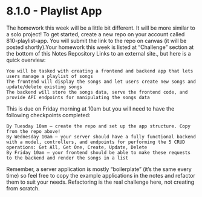 # 8.1.0 - Playlist App
The homework this week will be a little bit different. It will be more similar to a solo project! To get started, create a new repo on your account called 810-playlist-app. You will submit the link to the repo on canvas (it will be posted shortly).Your homework this week is listed at “Challenge” section at the bottom of this Notes Repository
Links to an external site., but here is a quick overview:

    You will be tasked with creating a frontend and backend app that lets users manage a playlist of songs
    The frontend will display the songs and let users create new songs and update/delete existing songs
    The backend will store the songs data, serve the frontend code, and provide API endpoints for manipulating the songs data

This is due on Friday morning at 10am but you will need to have the following checkpoints completed:

    By Tuesday 10am — create the repo and set up the app structure. Copy from the repo above!
    By Wednesday 10am — your server should have a fully functional backend with a model, controllers, and endpoints for performing the 5 CRUD operations: Get All, Get One, Create, Update, Delete
    By Friday 10am — your frontend should be able to make these requests to the backend and render the songs in a list

Remember, a server application is mostly “boilerplate” (it’s the same every time) so feel free to copy the example applications in the notes and refactor them to suit your needs. Refactoring is the real challenge here, not creating from scratch.
